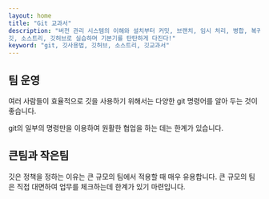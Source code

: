 ```yaml
---
layout: home
title: "Git 교과서"
description: "버전 관리 시스템의 이해와 설치부터 커밋, 브랜치, 임시 처리, 병합, 복귀, 서브모듈, 태그까지
깃, 소스트리, 깃허브로 실습하며 기본기를 탄탄하게 다진다!"
keyword: "git, 깃사용법, 깃허브, 소스트리, 깃교과서"
---
```

## 팀 운영
여러 사람들이 효율적으로 깃을 사용하기 위해서는 다양한 git 명령어를 알아 두는 것이 좋습니다.

git의 일부의 명령만을 이용하여 원활한 협업을 하는 데는 한계가 있습니다.

## 큰팀과 작은팀
깃은 정책을 정하는 이유는 큰 규모의 팀에서 적용할 때 매우 유용합니다.
큰 규모의 팀은 직접 대면하여 업무를 체크하는데 한계가 있기 마련입니다.




